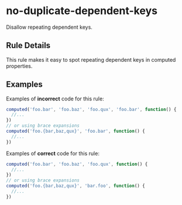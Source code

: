 # no-duplicate-dependent-keys

Disallow repeating dependent keys.

## Rule Details

This rule makes it easy to spot repeating dependent keys in computed properties.

## Examples

Examples of **incorrect** code for this rule:

```js
computed('foo.bar', 'foo.baz', 'foo.qux', 'foo.bar', function() {
  //...
})
// or using brace expansions
computed('foo.{bar,baz,qux}', 'foo.bar', function() {
  //...
})
```

Examples of **correct** code for this rule:

```js
computed('foo.bar', 'foo.baz', 'foo.qux', function() {
  //...
})
// or using brace expansions
computed('foo.{bar,baz,qux}', 'bar.foo', function() {
  //...
})
```
